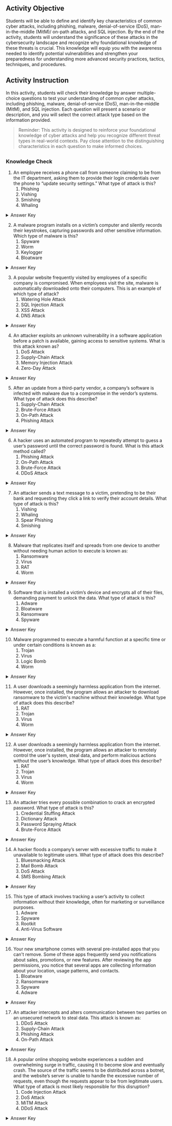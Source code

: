 ## Activity Objective

Students will be able to define and identify key characteristics of common cyber attacks, including phishing, malware, denial-of-service (DoS), man-in-the-middle (MitM)/ on-path attacks, and SQL injection. By the end of the activity, students will understand the significance of these attacks in the cybersecurity landscape and recognize why foundational knowledge of these threats is crucial. This knowledge will equip you with the awareness needed to identify potential vulnerabilities and strengthen your preparedness for understanding more advanced security practices, tactics, techniques, and procedures.

## Activity Instruction
In this activity, students will check their knowledge by answer multiple-choice questions to test your understanding of common cyber attacks, including phishing, malware, denial-of-service (DoS), man-in-the-middle (MitM), and SQL injection. Each question will present a scenario or description, and you will select the correct attack type based on the information provided.

> Reminder: This activity is designed to reinforce your foundational knowledge of cyber attacks and help you recognize different threat types in real-world contexts. Pay close attention to the distinguishing characteristics in each question to make informed choices.
##
### Knowledge Check
1.	An employee receives a phone call from someone claiming to be from the IT department, asking them to provide their login credentials over the phone to “update security settings.” What type of attack is this?
    1.	Phishing
    2.	Vishing
    3.	Smishing
    4.	Whaling
<details closed>
<summary>Answer Key</summary>
Vishing
</details>

2.	A malware program installs on a victim’s computer and silently records their keystrokes, capturing passwords and other sensitive information. Which type of malware is this?
    1.	Spyware
    2.	Worm
    3.	Keylogger
    4.	Bloatware
<details closed>
<summary>Answer Key</summary>
Keylogger
</details>

3.	A popular website frequently visited by employees of a specific company is compromised. When employees visit the site, malware is automatically downloaded onto their computers. This is an example of which type of attack?
    1.	Watering Hole Attack
    2.	SQL Injection Attack
    3.	XSS Attack
    4.	DNS Attack
<details closed>
<summary>Answer Key</summary>
Watering Hole Attack
</details>

4.	An attacker exploits an unknown vulnerability in a software application before a patch is available, gaining access to sensitive systems. What is this attack known as?
    1.	DoS Attack
    2.	Supply-Chain Attack
    3.	Memory Injection Attack
    4.	Zero-Day Attack
<details closed>
<summary>Answer Key</summary>
Zero-Day Attack
</details>

5.	After an update from a third-party vendor, a company’s software is infected with malware due to a compromise in the vendor’s systems. What type of attack does this describe?
    1.	Supply-Chain Attack
    2.	Brute-Force Attack
    3.	On-Path Attack
    4.	Phishing Attack
<details closed>
<summary>Answer Key</summary>
Supply-Chain Attack
</details>

6.	A hacker uses an automated program to repeatedly attempt to guess a user’s password until the correct password is found. What is this attack method called?
    1.	Phishing Attack
    2.	On-Path Attack
    3.	Brute-Force Attack
    4.	DDoS Attack
<details closed>
<summary>Answer Key</summary>
Brute-Force Attack
</details>

7.	An attacker sends a text message to a victim, pretending to be their bank and requesting they click a link to verify their account details. What type of attack is this?
    1.	Vishing
    2.	Whaling
    3.	Spear Phishing
    4.	Smishing
<details closed>
<summary>Answer Key</summary>
Smshing
</details>

8.	Malware that replicates itself and spreads from one device to another without needing human action to execute is known as:
    1.	Ransomware
    2.	Virus
    3.	RAT
    4.	Worm
<details closed>
<summary>Answer Key</summary>
Worm
</details>

9.	Software that is installed  a victim’s device and encrypts all of their files, demanding payment to unlock the data. What type of attack is this?
    1.	Adware
    2.	Bloatware
    3.	Ransomware
    4.	Spyware  
<details closed>
<summary>Answer Key</summary>
Ransomware
</details>

10.	Malware programmed to execute a harmful function at a specific time or under certain conditions is known as a:
    1.	Trojan
    2.	Virus
    3.	Logic Bomb
    4.	Worm  
<details closed>
<summary>Answer Key</summary>
Logic Bomb
</details>

11.	A user downloads a seemingly harmless application from the internet. However, once installed, the program allows an attacker to download ransomware to the victim's machine without their knowledge. What type of attack does this describe?
    1.	RAT
    2.	Trojan
    3.	Virus
    4.	Worm
<details closed>
<summary>Answer Key</summary>
Trojan
</details>

12.	A user downloads a seemingly harmless application from the internet. However, once installed, the program allows an attacker to remotely control the user's system, steal data, and perform malicious actions without the user’s knowledge. What type of attack does this describe?
    1.	RAT
    2.	Trojan
    3.	Virus
    4.	Worm  
<details closed>
<summary>Answer Key</summary>
RAT
</details>

13.	An attacker tries every possible combination to crack an encrypted password. What type of attack is this?
    1.	Credential Stuffing Attack
    2.	Dictionary Attack
    3.	Password Spraying Attack
    4.	Brute-Force Attack  
<details closed>
<summary>Answer Key</summary>
Brute-Force Attack
</details>

14.	A hacker floods a company’s server with excessive traffic to make it unavailable to legitimate users. What type of attack does this describe?
    1.	Bluesmacking Attack
    2.	Mail Bomb Attack
    3.	DoS Attack
    4.	SMS Bombing Attack  
<details closed>
<summary>Answer Key</summary>
DoS Attack
</details>

15.	This type of attack involves tracking a user’s activity to collect information without their knowledge, often for marketing or surveillance purposes.
    1.	Adware
    2.	Spyware
    3.	Rootkit
    4.	Anti-Virus Software
<details closed>
<summary>Answer Key</summary>
Spyware
</details>

16.	Your new smartphone comes with several pre-installed apps that you can't remove. Some of these apps frequently send you notifications about sales, promotions, or new features. After reviewing the app permissions, you notice that several apps are collecting information about your location, usage patterns, and contacts.
    1.	Bloatware
    2.	Ransomware
    3.	Spyware
    4.	Adware 
<details closed>
<summary>Answer Key</summary>
Bloatware
</details>

17.	An attacker intercepts and alters communication between two parties on an unsecured network to steal data. This attack is known as:
    1.	DDoS Attack
    2.	Supply-Chain Attack
    3.	Phishing Attack
    4.	On-Path Attack 
<details closed>
<summary>Answer Key</summary>
On-Path Attack
</details>

18.	A popular online shopping website experiences a sudden and overwhelming surge in traffic, causing it to become slow and eventually crash. The source of the traffic seems to be distributed across a botnet, and the website’s server is unable to handle the excessive number of requests, even though the requests appear to be from legitimate users. What type of attack is most likely responsible for this disruption?
    1.	Code Injection Attack
    2.	DoS Attack
    3.	MiTM Attack
    4.	DDoS Attack 
<details closed>
<summary>Answer Key</summary>
DDoS Attack
</details>
